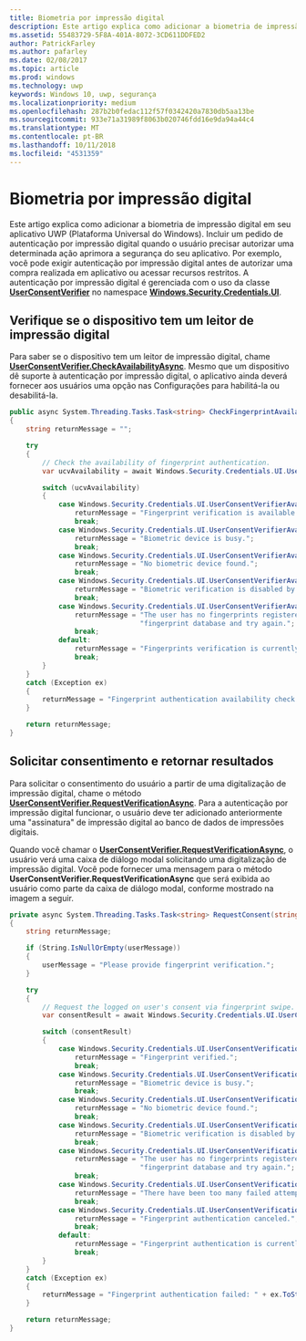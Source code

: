 ```yaml
---
title: Biometria por impressão digital
description: Este artigo explica como adicionar a biometria de impressão digital em seu aplicativo UWP (Plataforma Universal do Windows).
ms.assetid: 55483729-5F8A-401A-8072-3CD611DDFED2
author: PatrickFarley
ms.author: pafarley
ms.date: 02/08/2017
ms.topic: article
ms.prod: windows
ms.technology: uwp
keywords: Windows 10, uwp, segurança
ms.localizationpriority: medium
ms.openlocfilehash: 287b2b0fedac112f57f0342420a7830db5aa13be
ms.sourcegitcommit: 933e71a31989f8063b020746fdd16e9da94a44c4
ms.translationtype: MT
ms.contentlocale: pt-BR
ms.lasthandoff: 10/11/2018
ms.locfileid: "4531359"
---
```

# <a name="fingerprint-biometrics"></a>Biometria por impressão digital




Este artigo explica como adicionar a biometria de impressão digital em seu aplicativo UWP (Plataforma Universal do Windows). Incluir um pedido de autenticação por impressão digital quando o usuário precisar autorizar uma determinada ação aprimora a segurança do seu aplicativo. Por exemplo, você pode exigir autenticação por impressão digital antes de autorizar uma compra realizada em aplicativo ou acessar recursos restritos. A autenticação por impressão digital é gerenciada com o uso da classe [**UserConsentVerifier**](https://msdn.microsoft.com/library/windows/apps/dn279134) no namespace [**Windows.Security.Credentials.UI**](https://msdn.microsoft.com/library/windows/apps/hh701356).

## <a name="check-the-device-for-a-fingerprint-reader"></a>Verifique se o dispositivo tem um leitor de impressão digital


Para saber se o dispositivo tem um leitor de impressão digital, chame [**UserConsentVerifier.CheckAvailabilityAsync**](https://msdn.microsoft.com/library/windows/apps/dn279138). Mesmo que um dispositivo dê suporte à autenticação por impressão digital, o aplicativo ainda deverá fornecer aos usuários uma opção nas Configurações para habilitá-la ou desabilitá-la.

```cs
public async System.Threading.Tasks.Task<string> CheckFingerprintAvailability()
{
    string returnMessage = "";

    try
    {
        // Check the availability of fingerprint authentication.
        var ucvAvailability = await Windows.Security.Credentials.UI.UserConsentVerifier.CheckAvailabilityAsync();

        switch (ucvAvailability)
        {
            case Windows.Security.Credentials.UI.UserConsentVerifierAvailability.Available:
                returnMessage = "Fingerprint verification is available.";
                break;
            case Windows.Security.Credentials.UI.UserConsentVerifierAvailability.DeviceBusy:
                returnMessage = "Biometric device is busy.";
                break;
            case Windows.Security.Credentials.UI.UserConsentVerifierAvailability.DeviceNotPresent:
                returnMessage = "No biometric device found.";
                break;
            case Windows.Security.Credentials.UI.UserConsentVerifierAvailability.DisabledByPolicy:
                returnMessage = "Biometric verification is disabled by policy.";
                break;
            case Windows.Security.Credentials.UI.UserConsentVerifierAvailability.NotConfiguredForUser:
                returnMessage = "The user has no fingerprints registered. Please add a fingerprint to the " +
                                "fingerprint database and try again.";
                break;
            default:
                returnMessage = "Fingerprints verification is currently unavailable.";
                break;
        }
    }
    catch (Exception ex)
    {
        returnMessage = "Fingerprint authentication availability check failed: " + ex.ToString();
    }

    return returnMessage;
}
```

## <a name="request-consent-and-return-results"></a>Solicitar consentimento e retornar resultados


Para solicitar o consentimento do usuário a partir de uma digitalização de impressão digital, chame o método [**UserConsentVerifier.RequestVerificationAsync**](https://msdn.microsoft.com/library/windows/apps/dn279139). Para a autenticação por impressão digital funcionar, o usuário deve ter adicionado anteriormente uma "assinatura" de impressão digital ao banco de dados de impressões digitais.

Quando você chamar o [**UserConsentVerifier.RequestVerificationAsync**](https://msdn.microsoft.com/library/windows/apps/dn279139), o usuário verá uma caixa de diálogo modal solicitando uma digitalização de impressão digital. Você pode fornecer uma mensagem para o método **UserConsentVerifier.RequestVerificationAsync** que será exibida ao usuário como parte da caixa de diálogo modal, conforme mostrado na imagem a seguir.

```cs
private async System.Threading.Tasks.Task<string> RequestConsent(string userMessage)
{
    string returnMessage;

    if (String.IsNullOrEmpty(userMessage))
    {
        userMessage = "Please provide fingerprint verification.";
    }

    try
    {
        // Request the logged on user's consent via fingerprint swipe.
        var consentResult = await Windows.Security.Credentials.UI.UserConsentVerifier.RequestVerificationAsync(userMessage);

        switch (consentResult)
        {
            case Windows.Security.Credentials.UI.UserConsentVerificationResult.Verified:
                returnMessage = "Fingerprint verified.";
                break;
            case Windows.Security.Credentials.UI.UserConsentVerificationResult.DeviceBusy:
                returnMessage = "Biometric device is busy.";
                break;
            case Windows.Security.Credentials.UI.UserConsentVerificationResult.DeviceNotPresent:
                returnMessage = "No biometric device found.";
                break;
            case Windows.Security.Credentials.UI.UserConsentVerificationResult.DisabledByPolicy:
                returnMessage = "Biometric verification is disabled by policy.";
                break;
            case Windows.Security.Credentials.UI.UserConsentVerificationResult.NotConfiguredForUser:
                returnMessage = "The user has no fingerprints registered. Please add a fingerprint to the " +
                                "fingerprint database and try again.";
                break;
            case Windows.Security.Credentials.UI.UserConsentVerificationResult.RetriesExhausted:
                returnMessage = "There have been too many failed attempts. Fingerprint authentication canceled.";
                break;
            case Windows.Security.Credentials.UI.UserConsentVerificationResult.Canceled:
                returnMessage = "Fingerprint authentication canceled.";
                break;
            default:
                returnMessage = "Fingerprint authentication is currently unavailable.";
                break;
        }
    }
    catch (Exception ex)
    {
        returnMessage = "Fingerprint authentication failed: " + ex.ToString();
    }

    return returnMessage;
}
```
